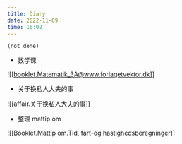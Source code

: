 ```yaml
---
title: Diary
date: 2022-11-09
time: 16:02
---
```


```tasks
(not done)
```


- 数学课

![[booklet.Matematik_3A@www.forlagetvektor.dk]]


- 关于换私人大夫的事

![[affair.关于换私人大夫的事]]

- 整理 mattip om

![[Booklet.Mattip om.Tid, fart-og hastighedsberegninger]]
